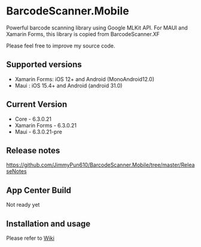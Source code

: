 # BarcodeScanner.Mobile
Powerful barcode scanning library using Google MLKit API. For MAUI and Xamarin Forms, this library is copied from BarcodeScanner.XF

Please feel free to improve my source code.

## Supported versions
- Xamarin Forms: iOS 12+ and Android (MonoAndroid12.0)
- Maui : iOS 15.4+ and Android (android 31.0)


## Current Version
- Core - 6.3.0.21
- Xamarin Forms - 6.3.0.21
- Maui - 6.3.0.21-pre

## Release notes
https://github.com/JimmyPun610/BarcodeScanner.Mobile/tree/master/ReleaseNotes

## App Center Build
Not ready yet

## Installation and usage
Please refer to [Wiki](https://github.com/JimmyPun610/BarcodeScanner.Mobile/wiki)
